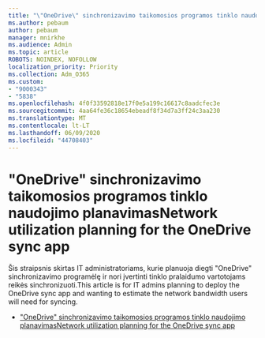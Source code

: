 ```yaml
---
title: "\"OneDrive\" sinchronizavimo taikomosios programos tinklo naudojimo planavimas"
ms.author: pebaum
author: pebaum
manager: mnirkhe
ms.audience: Admin
ms.topic: article
ROBOTS: NOINDEX, NOFOLLOW
localization_priority: Priority
ms.collection: Adm_O365
ms.custom:
- "9000343"
- "5838"
ms.openlocfilehash: 4f0f33592818e17f0e5a199c16617c8aadcfec3e
ms.sourcegitcommit: 4aa64fe36c18654ebeadf8f34d7a3ff24c3aa230
ms.translationtype: MT
ms.contentlocale: lt-LT
ms.lasthandoff: 06/09/2020
ms.locfileid: "44708403"
---
```

# <a name="network-utilization-planning-for-the-onedrive-sync-app"></a><span data-ttu-id="57669-102">"OneDrive" sinchronizavimo taikomosios programos tinklo naudojimo planavimas</span><span class="sxs-lookup"><span data-stu-id="57669-102">Network utilization planning for the OneDrive sync app</span></span>

<span data-ttu-id="57669-103">Šis straipsnis skirtas IT administratoriams, kurie planuoja diegti "OneDrive" sinchronizavimo programėlę ir nori įvertinti tinklo pralaidumo vartotojams reikės sinchronizuoti.</span><span class="sxs-lookup"><span data-stu-id="57669-103">This article is for IT admins planning to deploy the OneDrive sync app and wanting to estimate the network bandwidth users will need for syncing.</span></span>  

- [<span data-ttu-id="57669-104">"OneDrive" sinchronizavimo taikomosios programos tinklo naudojimo planavimas</span><span class="sxs-lookup"><span data-stu-id="57669-104">Network utilization planning for the OneDrive sync app</span></span>](https://docs.microsoft.com/onedrive/network-utilization-planning)